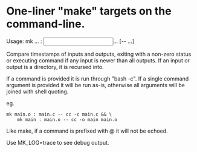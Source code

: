 # One-liner "make" targets on the command-line.

Usage: mk <output>... : <input>... [-- <command>...]

Compare timestamps of inputs and outputs, exiting with a non-zero status
or executing command if any input is newer than all outputs. If an input or
output is a directory, it is recursed into.

If a command is provided it is run through "bash -c". If a single command
argument is provided it will be run as-is, otherwise all arguments will be
joined with shell quoting.

eg.

    mk main.o : main.c -- cc -c main.c && \
        mk main : main.o -- cc -o main main.o

Like make, if a command is prefixed with @ it will not be echoed.

Use MK_LOG=trace to see debug output.

